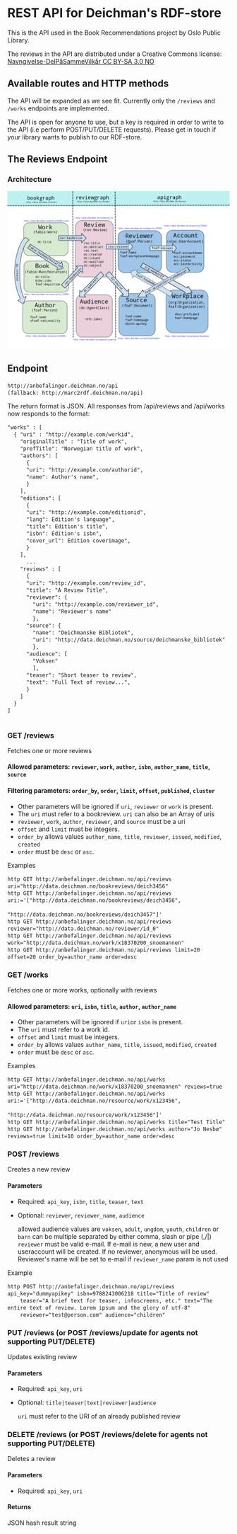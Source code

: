 # REST API for Deichman's RDF-store

This is the API used in the Book Recommendations project by Oslo Public Library.

The reviews in the API are distributed under a Creative Commons license: [Navngivelse-DelPåSammeVilkår CC BY-SA 3.0 NO](http://creativecommons.org/licenses/by-sa/3.0/no/)

## Available routes and HTTP methods
The API will be expanded as we see fit. Currently only the `/reviews` and `/works` endpoints are implemented.

The API is open for anyone to use, but a key is required in order to write to the API (i.e perform POST/PUT/DELETE requests). Please get in touch if your library wants to publish to our RDF-store.

## The Reviews Endpoint 

### Architecture

![API architecture](https://github.com/digibib/data.deichman.api/raw/develop/doc/review_rdf.png)



## Endpoint
    http://anbefalinger.deichman.no/api
    (fallback: http://marc2rdf.deichman.no/api)
The return format is JSON. All responses from /api/reviews and /api/works now responds to the format:

```
"works" : [
  { "uri" : "http://example.com/workid",
    "originalTitle" : "Title of work",
    "prefTitle": "Norwegian title of work", 
    "authors": [
      {
      "uri": "http://example.com/authorid",
      "name": Author's name",
      }
    ],
    "editions": [
      {
      "uri": "http://example.com/editionid",
      "lang": Edition's language",
      "title": Edition's title",
      "isbn": Edition's isbn",
      "cover_url": Edition coverimage",
      }
    ],
      ...
    "reviews" : [ 
      {
      "uri": "http://example.com/review_id",
      "title": "A Review Title",
      "reviewer": {
        "uri": "http://example.com/reviewer_id",
        "name": "Reviewer's name"
        },
      "source": {
        "name": "Deichmanske Bibliotek", 
        "uri": "http://data.deichman.no/source/deichmanske_bibliotek"
        },
      "audience": [
        "Voksen"
        ],
      "teaser": "Short teaser to review",
      "text": "Full Text of review...",
      }
    ]
  }
]
         
```

### GET /reviews

Fetches one or more reviews

#### Allowed parameters:   `reviewer`, `work`, `author`, `isbn`, `author_name`, `title`, `source`
#### Filtering parameters: `order_by`, `order`, `limit`, `offset`, `published`, `cluster`

* Other parameters will be ignored if `uri`, `reviewer` or `work`  is present.
* The `uri` must refer to a bookreview. `uri` can also be an Array of uris
* `reviewer`, `work`, `author`, `reviewer`, and `source` must be a uri
* `offset` and `limit` must be integers.
* `order_by` allows values `author_name`, `title`, `reviewer`, `issued`, `modified`, `created` 
* `order` must be `desc` or `asc`.

Examples
```
http GET http://anbefalinger.deichman.no/api/reviews uri="http://data.deichman.no/bookreviews/deich3456"
http GET http://anbefalinger.deichman.no/api/reviews uri:='["http://data.deichman.no/bookreviews/deich3456",
                                                    "http://data.deichman.no/bookreviews/deich3457"]'
http GET http://anbefalinger.deichman.no/api/reviews reviewer="http://data.deichman.no/reviewer/id_0"
http GET http://anbefalinger.deichman.no/api/reviews work="http://data.deichman.no/work/x18370200_snoemannen"
http GET http://anbefalinger.deichman.no/api/reviews limit=20 offset=20 order_by=author_name order=desc

```

### GET /works

Fetches one or more works, optionally with reviews

#### Allowed parameters: `uri`, `isbn`, `title`, `author`, `author_name`

* Other parameters will be ignored if `uri`or `isbn` is present.
* The `uri` must refer to a work id.
* `offset` and `limit` must be integers.
* `order_by` allows values `author_name`, `title`, `issued`, `modified`, `created` 
* `order` must be `desc` or `asc`.

Examples
```
http GET http://anbefalinger.deichman.no/api/works uri="http://data.deichman.no/work/x18370200_snoemannen" reviews=true
http GET http://anbefalinger.deichman.no/api/works uri:='["http://data.deichman.no/resource/work/x123456",
                                                    "http://data.deichman.no/resource/work/x123456"]'
http GET http://anbefalinger.deichman.no/api/works title="Test Title"
http GET http://anbefalinger.deichman.no/api/works author="Jo Nesbø" reviews=true limit=10 order_by=author_name order=desc
```

### POST /reviews

Creates a new review

#### Parameters

* Required: `api_key`, `isbn`, `title`, `teaser`, `text`
* Optional: `reviewer`, `reviewer_name`, `audience`

    allowed audience values are `voksen`, `adult`, `ungdom`, `youth`, `children` or `barn`
    can be multiple separated by either comma, slash or pipe (,/|) 
    `reviewer` must be valid e-mail. If e-mail is new, a new user and useraccount will be created. If no reviewer, anonymous will be used.
    Reviewer's name will be set to e-mail if `reviewer_name` param is not used  

Example
```
http POST http://anbefalinger.deichman.no/api/reviews api_key="dummyapikey" isbn=9788243006218 title="Title of review"
    teaser="A brief text for teaser, infoscreens, etc." text="The entire text of review. Lorem ipsum and the glory of utf-8"
    reviewer="test@person.com" audience="children"
```

### PUT /reviews (or POST /reviews/update for agents not supporting PUT/DELETE)

Updates existing review

#### Parameters

* Required: `api_key`, `uri`
* Optional: `title|teaser|text|reviewer|audience`

    `uri` must refer to the URI of an already published review 
    
### DELETE /reviews (or POST /reviews/delete for agents not supporting PUT/DELETE)

Deletes a review

#### Parameters

* Required:  `api_key`, `uri`

#### Returns

JSON hash result string
